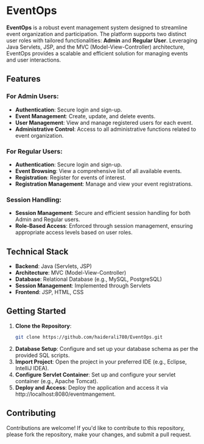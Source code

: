 # EventOps

**EventOps** is a robust event management system designed to streamline event organization and participation. The platform supports two distinct user roles with tailored functionalities: **Admin** and **Regular User**. Leveraging Java Servlets, JSP, and the MVC (Model-View-Controller) architecture, EventOps provides a scalable and efficient solution for managing events and user interactions.

## Features

### For Admin Users:

- **Authentication**: Secure login and sign-up.
- **Event Management**: Create, update, and delete events.
- **User Management**: View and manage registered users for each event.
- **Administrative Control**: Access to all administrative functions related to event organization.

### For Regular Users:

- **Authentication**: Secure login and sign-up.
- **Event Browsing**: View a comprehensive list of all available events.
- **Registration**: Register for events of interest.
- **Registration Management**: Manage and view your event registrations.

### Session Handling:

- **Session Management**: Secure and efficient session handling for both Admin and Regular users.
- **Role-Based Access**: Enforced through session management, ensuring appropriate access levels based on user roles.

## Technical Stack

- **Backend**: Java (Servlets, JSP)
- **Architecture**: MVC (Model-View-Controller)
- **Database**: Relational Database (e.g., MySQL, PostgreSQL)
- **Session Management**: Implemented through Servlets
- **Frontend**: JSP, HTML, CSS

## Getting Started

1. **Clone the Repository**:
   ```bash
   git clone https://github.com/haiderali780/EventOps.git
   ```
2. **Database Setup**:
   Configure and set up your database schema as per the provided SQL scripts.
3. **Import Project**:
   Open the project in your preferred IDE (e.g., Eclipse, IntelliJ IDEA).
4. **Configure Servlet Container**:
   Set up and configure your servlet container (e.g., Apache Tomcat).
5. **Deploy and Access**:
   Deploy the application and access it via http://localhost:8080/eventmangement.

## Contributing

Contributions are welcome! If you'd like to contribute to this repository, please fork the repository, make your changes, and submit a pull request.

